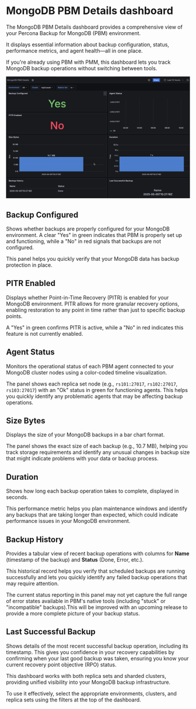 # MongoDB PBM Details dashboard

The MongoDB PBM Details dashboard provides a comprehensive view of your Percona Backup for MongoDB (PBM) environment. 

It displays essential information about backup configuration, status, performance metrics, and agent health—all in one place. 

If you're already using PBM with PMM, this dashboard lets you track MongoDB backup operations without switching between tools.

![PBM dashboard](../../images/PBM_Dashboard.png)

## Backup Configured

Shows whether backups are properly configured for your MongoDB environment. A clear "Yes" in green indicates that PBM is properly set up and functioning, while a "No" in red signals that backups are not configured. 

This panel helps you quickly verify that your MongoDB data has backup protection in place.

## PITR Enabled

Displays whether Point-in-Time Recovery (PITR) is enabled for your MongoDB environment. PITR allows for more granular recovery options, enabling restoration to any point in time rather than just to specific backup points. 

A "Yes" in green confirms PITR is active, while a "No" in red indicates this feature is not currently enabled.

## Agent Status

Monitors the operational status of each PBM agent connected to your MongoDB cluster nodes using a color-coded timeline visualization. 

The panel shows each replica set node (e.g., `rs101:27017`, `rs102:27017`, `rs103:27017`) with an "Ok" status in green for functioning agents. This helps you quickly identify any problematic agents that may be affecting backup operations.

## Size Bytes

Displays the size of your MongoDB backups in a bar chart format. 

The panel shows the exact size of each backup (e.g., 10.7 MB), helping you track storage requirements and identify any unusual changes in backup size that might indicate problems with your data or backup process.

## Duration

Shows how long each backup operation takes to complete, displayed in seconds. 

This performance metric helps you plan maintenance windows and identify any backups that are taking longer than expected, which could indicate performance issues in your MongoDB environment.

## Backup History

Provides a tabular view of recent backup operations with columns for **Name** (timestamp of the backup) and **Status** (Done, Error, etc.). 

This historical record helps you verify that scheduled backups are running successfully and lets you quickly identify any failed backup operations that may require attention.

The current status reporting in this panel may not yet capture the full range of error states available in PBM's native tools (including "stuck" or "incompatible" backups).This will be improved with an upcoming release to provide a more complete picture of your backup status.

## Last Successful Backup

Shows details of the most recent successful backup operation, including its timestamp. This gives you confidence in your recovery capabilities by confirming when your last good backup was taken, ensuring you know your current recovery point objective (RPO) status.

This dashboard works with both replica sets and sharded clusters, providing unified visibility into your MongoDB backup infrastructure. 

To use it effectively, select the appropriate environments, clusters, and replica sets using the filters at the top of the dashboard.